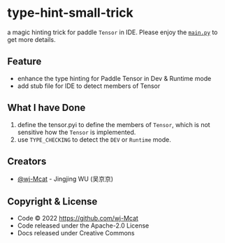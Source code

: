 # type-hint-small-trick

a magic hinting trick for paddle `Tensor` in IDE. Please enjoy the [`main.py`](./main.py) to get more details.

## Feature

* enhance the type hinting for Paddle Tensor in Dev & Runtime mode
* add stub file for IDE to detect members of Tensor

## What I have Done

1. define the tensor.pyi to define the members of `Tensor`, which is not sensitive how the `Tensor` is implemented.
2. use `TYPE_CHECKING` to detect the `DEV` or `Runtime` mode.


## Creators

- [@wj-Mcat](https://github.com/wj-Mcat) - Jingjing WU (吴京京)

## Copyright & License

- Code © 2022 <https://github.com/wj-Mcat>
- Code released under the Apache-2.0 License
- Docs released under Creative Commons
